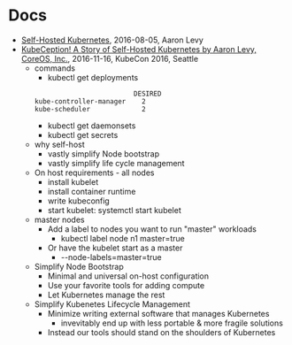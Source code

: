 # Docs
* [Self-Hosted Kubernetes](https://www.youtube.com/watch?v=tXyV3IQ8-0k), 2016-08-05, Aaron Levy
* [KubeCeption! A Story of Self-Hosted Kubernetes by Aaron Levy, CoreOS, Inc.](https://www.youtube.com/watch?v=EbNxGK9MwN4), 2016-11-16, KubeCon 2016, Seattle
  * commands
    * kubectl get deployments
    ```
                             DESIRED
    kube-controller-manager    2
    kube-scheduler             2 
    ```
    * kubectl get daemonsets
    * kubectl get secrets
  * why self-host
    * vastly simplify Node bootstrap
    * vastly simplify life cycle management
  * On host requirements - all nodes
    * install kubelet
    * install container runtime
    * write kubeconfig
    * start kubelet: systemctl start kubelet
  * master nodes
    * Add a label to nodes you want to run "master" workloads
      * kubectl label node n1 master=true
    * Or have the kubelet start as a master
      * --node-labels=master=true
  * Simplify Node Bootstrap
    * Minimal and universal on-host configuration
    * Use your favorite tools for adding compute
    * Let Kubernetes manage the rest
  * Simplify Kubenetes Lifecycle Management
    * Minimize writing external software that manages Kubernetes
      * invevitably end up with less portable & more fragile solutions
    * Instead our tools should stand on the shoulders of Kubernetes
